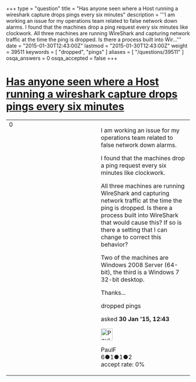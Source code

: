 +++
type = "question"
title = "Has anyone seen where a Host running a wireshark capture drops pings every six minutes"
description = '''I am working an issue for my operations team related to false network down alarms. I found that the machines drop a ping request every six minutes like clockwork. All three machines are running WireShark and capturing network traffic at the time the ping is dropped. Is there a process built into Wir...'''
date = "2015-01-30T12:43:00Z"
lastmod = "2015-01-30T12:43:00Z"
weight = 39511
keywords = [ "dropped", "pings" ]
aliases = [ "/questions/39511" ]
osqa_answers = 0
osqa_accepted = false
+++

<div class="headNormal">

# [Has anyone seen where a Host running a wireshark capture drops pings every six minutes](/questions/39511/has-anyone-seen-where-a-host-running-a-wireshark-capture-drops-pings-every-six-minutes)

</div>

<div id="main-body">

<div id="askform">

<table id="question-table" style="width:100%;"><colgroup><col style="width: 50%" /><col style="width: 50%" /></colgroup><tbody><tr class="odd"><td style="width: 30px; vertical-align: top"><div class="vote-buttons"><span id="post-39511-upvote" class="ajax-command post-vote up" rel="nofollow" title="I like this post (click again to cancel)"> </span><div id="post-39511-score" class="post-score" title="current number of votes">0</div><span id="post-39511-downvote" class="ajax-command post-vote down" rel="nofollow" title="I dont like this post (click again to cancel)"> </span> <span id="favorite-mark" class="ajax-command favorite-mark" rel="nofollow" title="mark/unmark this question as favorite (click again to cancel)"> </span><div id="favorite-count" class="favorite-count"></div></div></td><td><div id="item-right"><div class="question-body"><p>I am working an issue for my operations team related to false network down alarms.</p><p>I found that the machines drop a ping request every six minutes like clockwork.</p><p>All three machines are running WireShark and capturing network traffic at the time the ping is dropped. Is there a process built into WireShark that would cause this? If so is there a setting that I can change to correct this behavior?</p><p>Two of the machines are Windows 2008 Server (64-bit), the third is a Windows 7 32-bit desktop.</p><p>Thanks...</p></div><div id="question-tags" class="tags-container tags"><span class="post-tag tag-link-dropped" rel="tag" title="see questions tagged &#39;dropped&#39;">dropped</span> <span class="post-tag tag-link-pings" rel="tag" title="see questions tagged &#39;pings&#39;">pings</span></div><div id="question-controls" class="post-controls"></div><div class="post-update-info-container"><div class="post-update-info post-update-info-user"><p>asked <strong>30 Jan '15, 12:43</strong></p><img src="https://secure.gravatar.com/avatar/0adb36909d5d1ca233e87b92b772f4a7?s=32&amp;d=identicon&amp;r=g" class="gravatar" width="32" height="32" alt="PaulF&#39;s gravatar image" /><p><span>PaulF</span><br />
<span class="score" title="6 reputation points">6</span><span title="1 badges"><span class="badge1">●</span><span class="badgecount">1</span></span><span title="1 badges"><span class="silver">●</span><span class="badgecount">1</span></span><span title="2 badges"><span class="bronze">●</span><span class="badgecount">2</span></span><br />
<span class="accept_rate" title="Rate of the user&#39;s accepted answers">accept rate:</span> <span title="PaulF has no accepted answers">0%</span></p></div></div><div id="comments-container-39511" class="comments-container"></div><div id="comment-tools-39511" class="comment-tools"></div><div class="clear"></div><div id="comment-39511-form-container" class="comment-form-container"></div><div class="clear"></div></div></td></tr></tbody></table>

</div>

</div>

